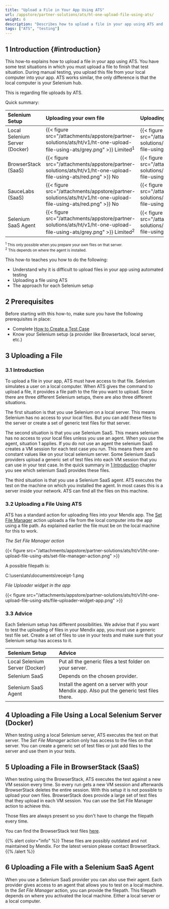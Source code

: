 ```yaml
---
title: "Upload a File in Your App Using ATS"
url: /appstore/partner-solutions/ats/ht-one-upload-file-using-ats/
weight: 6
description: "Describes how to upload a file in your app using ATS and the restrictions it has."
tags: ["ATS", "testing"]
---
```


## 1 Introduction {#introduction}

This how-to explains how to upload a file in your app using ATS. You have some test situations in which you must upload a file to finish that test situation. During manual testing, you upload this file from your local computer into your app. ATS works similar, the only difference is that the local computer is your Selenium hub.

This is regarding file uploads by ATS.

Quick summary:

| Selenium Setup | Uploading your own file | Uploading a file | Uploading possible? |
| :-------------- | :---------------------- | :--------------- | :------------------ |
| Local Selenium Server (Docker) | {{< figure src="/attachments/appstore/partner-solutions/ats/ht/v1/ht-one-upload-file-using-ats/grey.png" >}} Limited<sup>1</sup> | {{< figure src="/attachments/appstore/partner-solutions/ats/ht/v1/ht-one-upload-file-using-ats/green.png" >}} Yes | {{< figure src="/attachments/appstore/partner-solutions/ats/ht/v1/ht-one-upload-file-using-ats/green.png" >}} Yes |
| BrowserStack (SaaS) | {{< figure src="/attachments/appstore/partner-solutions/ats/ht/v1/ht-one-upload-file-using-ats/red.png" >}} No | {{< figure src="/attachments/appstore/partner-solutions/ats/ht/v1/ht-one-upload-file-using-ats/green.png" >}} Yes | {{< figure src="/attachments/appstore/partner-solutions/ats/ht/v1/ht-one-upload-file-using-ats/green.png" >}} Yes |
| SauceLabs (SaaS) | {{< figure src="/attachments/appstore/partner-solutions/ats/ht/v1/ht-one-upload-file-using-ats/red.png" >}} No | {{< figure src="/attachments/appstore/partner-solutions/ats/ht/v1/ht-one-upload-file-using-ats/red.png" >}} No | {{< figure src="/attachments/appstore/partner-solutions/ats/ht/v1/ht-one-upload-file-using-ats/red.png" >}} No |
| Selenium SaaS Agent | {{< figure src="/attachments/appstore/partner-solutions/ats/ht/v1/ht-one-upload-file-using-ats/grey.png" >}} Limited<sup>2</sup> | {{< figure src="/attachments/appstore/partner-solutions/ats/ht/v1/ht-one-upload-file-using-ats/green.png" >}} Yes | {{< figure src="/attachments/appstore/partner-solutions/ats/ht/v1/ht-one-upload-file-using-ats/red.png" >}} No |

<small><sup>1</sup> This only possible when you prepare your own files on that server. <br>
<sup>2</sup> This depends on where the agent is installed.</small>

This how-to teaches you how to do the following:

* Understand why it is difficult to upload files in your app using automated testing
* Uploading a file using ATS
* The approach for each Selenium setup

## 2 Prerequisites

Before starting with this how-to, make sure you have the following prerequisites in place:

* Complete [How to Create a Test Case](/appstore/partner-solutions/ats/ht-one-create-a-test-case/)
* Know your Selenium setup (a provider like Browsertack, local server, etc.)

## 3 Uploading a File

### 3.1 Introduction

To upload a file in your app, ATS must have access to that file. Selenium simulates a user on a local computer. When ATS gives the command to upload a file, it provides a file path to the file you want to upload. Since there are three different Selenium setups, there are also three different situations.

The first situation is that you use Selenium on a local server. This means Selenium has no access to your local files. But you can add these files to the server or create a set of generic test files for that server.

The second situation is that you use Selenium SaaS. This means selenium has no access to your local files unless you use an agent. When you use the agent, situation 1 applies. If you do not use an agent the selenium SaaS creates a VM session for each test case you run. This means there are no constant values like on your local selenium server. Some Selenium SaaS providers upload a generic set of test files into each VM session that you can use in your test case. In the quick summary in [1 Introduction](#introduction) chapter you see which selenium SaaS provides these files.

The third situation is that you use a Selenium SaaS agent. ATS executes the test on the machine on which you installed the agent. In most cases this is a server inside your network. ATS can find all the files on this machine.

### 3.2 Uploading a File Using ATS

ATS has a standard action for uploading files into your Mendix app. The  [Set File Manager](/appstore/partner-solutions/ats/rg-one-set-file-manager/) action uploads a file from the local computer into the app using a file path. As explained earlier the file must be on the local machine for this to work.

*The Set File Manager action*

{{< figure src="/attachments/appstore/partner-solutions/ats/ht/v1/ht-one-upload-file-using-ats/set-file-manager-action.png" >}}

A possible filepath is:

C:\users\ats\documents\receipt-1.png

*File Uploader widget in the app*

{{< figure src="/attachments/appstore/partner-solutions/ats/ht/v1/ht-one-upload-file-using-ats/file-uploader-widget-app.png" >}}

### 3.3 Advice

Each Selenium setup has different possibilities. We advise that if you want to test the uploading of files in your Mendix app, you must use a generic test file set. Create a set of files to use in your tests and make sure that your Selenium setup has access to it.

| Selenium Setup | Advice |
| :-------------- | :----- |
| Local Selenium Server (Docker) | Put all the generic files a test folder on your server. |
| Selenium SaaS | Depends on the chosen provider. |
| Selenium SaaS Agent | Install the agent on a server with your Mendix app. Also put the generic test files there. |

## 4 Uploading a File Using a Local Selenium Server (Docker)

When testing using a local Selenium server, ATS executes the test on that server. The *Set File Manager* action only has access to the files on that server. You can create a generic set of test files or just add files to the server and use them in your tests.

## 5 Uploading a File in BrowserStack (SaaS)

When testing using the BrowserStack, ATS executes the test against a new VM session every time. So every run gets a new VM session and afterwards BrowserStack deletes the entire session. With this setup it is not possible to upload your own files. BrowserStack does provide a large set of test files that they upload in each VM session. You can use the Set File Manager action to achieve this.

Those files are always present so you don't have to change the filepath every time.

You can find the BrowserStack test files [here](https://raw.githubusercontent.com/mendix/docs/development/templates/ats-browserstack-test-files.md).

{{% alert color="info" %}}
These files are possibly outdated and not maintained by Mendix. For the latest version please contact BrowserStack.
{{% /alert %}}

## 6 Uploading a File with a Selenium SaaS Agent

When you use a Selenium SaaS provider you can also use their agent. Each provider gives access to an agent that allows you to test on a local machine. In the *Set File Manager* action, you can provide the filepath. This filepath depends on where you activated the local machine. Either a local server or a local computer.
